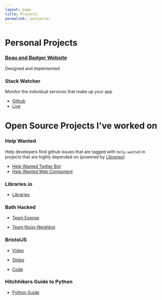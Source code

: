 ```yaml
---
layout: page
title: Projects
permalink: /projects/
---
```


# Personal Projects

### [Beau and Badger Website](http://www.beauandbadger.co.uk/)
Designed and implemented


### Stack Watcher
Monitor the individual services that make up your app

* [Github](https://github.com/royka/stack-watcher)
* [Live](https://rocky-earth-51620.herokuapp.com)


# Open Source Projects I've worked on

### Help Wanted
Help developers find github issues that are tagged with `help-wanted` in projects
that are highly depended on (powered by [Libraries](https://github.com/librariesio/libraries.io))

* [Help Wanted Twitter Bot](https://github.com/royka/help_wanted)
* [Help Wanted Web Component](https://github.com/royka/help-wanted-gh-issues)


### Libraries.io

* [Libraries](https://github.com/librariesio/libraries.io)


### Bath Hacked

* [Team Expose](http://www.bathhacked.org/projects/team-expose-hacked21)

* [Team Noisy Neighbor](http://www.bathhacked.org/bath-hacked-loves-the-environment/what-did-we-build/)


### BristolJS
* [Video](https://www.youtube.com/watch?v=zYFBptgX9FY)

* [Slides](https://docs.google.com/presentation/d/1AW_VmblCufk_aRVi_NFCKV2KmUGl2kqXM2_NJ3xromU/edit)

* [Code](https://github.com/bristoljs/bristoljs)

### Hitchhikers Guide to Python

* [Python Guide](https://github.com/kennethreitz/python-guide)
